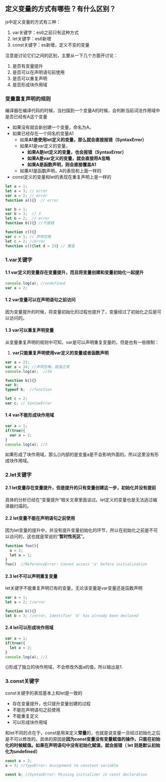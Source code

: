 ## 定义变量的方式有哪些？有什么区别？
js中定义变量的方式有三种：
1. var关键字：es6之前只有这种方式
2. let关键字：es6新增
3. const关键字：es新增，定义不变的变量

注意是讨论它们之间的区别，主要从一下几个方面开讨论：
1. 是否有变量提升
2. 是否可以在声明语句前使用
3. 是否可以重复声明
4. 是否形成块作用域

### 变量重复声明的规则
编译器在编译代码的时候，当扫描到一个变量A的时候，会判断当前词法作用域中是否已经有A这个变量
- 如果没有就会新创建一个变量，命名为A。
- 如果已经存在一个同名的变量A1
  - 如果**A1是使用let定义的变量，那么就会直接报错（SyntaxError）**
  - 如果A1是var定义的变量，
    - **如果A是let定义的变量，也会报错（SyntaxError）**
    - **如果A是var定义的变量，就会直接将A忽略**
    - **如果A是函数声明，则会直接覆盖A1**
  - 如果A1是函数声明，A的表现和上面一样的
- const定义的变量和let的表现在重复声明上是一样的

```js
let a = 1;
let a = 3; // error
var a = 2; // error
function a(){}  // error

var b = 1;
var b = 3;  // 3
let b = 2;  // error
function b(){} //不报错

function c(){}
var c = 1; // 声明忽略
let c = 2; //error
function c(){let d = 23} // 覆盖
```  


### 1.var关键字
#### 1.1 var定义的变量存在变量提升，而且将变量创建和变量初始化一起提升
```js
console.log(a); //undefined
var a = 2;
```  

#### 1.2 var变量可以在声明语句之前访问
因为变量提升的时候，将变量初始化的过程也提升了，变量经过了初始化之后是可以访问的。

#### 1.3 var可以重复声明变量
从变量重复声明的规则中可知，var是可以声明重复变量的，但是也有一些限制：
1. **var只能重复声明使用var定义的变量或者函数声明**

```js
var a = 23;
var a = 34; //声明忽略，赋值正常
console.log(a);  //34

function b(){}
var b;
typeof b;  //function 

let c = 2;
var c; // SyntaxError
```  

#### 1.4 var不能形成块作用域
```js
var a = 1;
if(true){
  var a = 2;
}
console.log(a); //2
```  
如果形成了块作用域，那么{}内部的是变量a是不会影响外面的。所以这里没有形成块作用域。

### 2.let关键字
#### 2.1 let变量存在变量提升，但是提升的只有变量创建这一步，初始化并没有提前
具体的分析已经在“变量提升”相关文章里面谈过。let定义的变量也是无法逃过编译器扫描的。

#### 2.2 let变量不能在声明语句之前使用
因为let变量的提升中，并没有提升变量初始化的环节，所以在初始化之前是不可以访问的，这也就是常说的“**暂时性死区**”。
```js
function foo(){
  a = 2;
  let a = 1;
}
foo()  //ReferenceError: Cannot access 'a' before initialization
```  

#### 2.3 let不可以声明重复变量
let关键字不能重复声明已有的变量，无论该变量是var变量还是函数声明
```js
var a = 1;
let a = 2; //error

function b(){}
let b = 3; //error, Identifier 'b' has already been declared
```  

#### 2.4 let可以形成块作用域
```js
var a = 1;
if(true){
  let a = 2;
}
console.log(a); //1
```  
{}形成了独立的块作用域，不会修改外面a的值，所以输出是1.

### 3.const关键字
const关键字的表现基本上和let是一致的
- 存在变量提升，也只提升变量创建的过程
- 不能在声明语句之前使用
- 不能重复定义
- 可以形成块作用域

和let不同的点在于，const是用来定义**常量**的，也就是说变量一旦经过初始化之后是不可以修改的。具体的原因是**因为const变量没有变量赋值的操作，只能在初始化的时候赋值。如果在声明语句中没有初始化赋值，就会报错（ let 则是默认初始化为undefined）**
```js
const a = 2;
a = 3; //TypeError: Assignment to constant variable

const b; //SyntaxError: Missing initializer in const declaration
```  
















